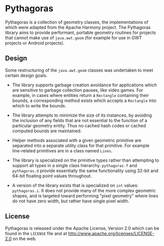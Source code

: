 # Pythagoras

Pythagoras is a collection of geometry classes, the implementations of which
were adapted from the Apache Harmony project. The Pythagoras library aims to
provide performant, portable geometry routines for projects that cannot make
use of `java.awt.geom` (for example for use in GWT projects or Android
projects).

## Design

Some restructuring of the `java.awt.geom` classes was undertaken to meet
certain design goals.

* The library supports garbage creation avoidance for applications which are
  sensitive to garbage collection pauses, like video games. For example, in
  cases where entities return a `Rectangle` containing their bounds, a
  corresponding method exists which accepts a `Rectangle` into which to write
  the bounds.

* The library attempts to minimize the size of its instances, by avoiding the
  inclusion of any fields that are not essential to the function of a
  particular geometry entity. Thus no cached hash codes or cached computed
  bounds are maintained.

* Helper methods associated with a given geometric primitive are separated into
  a separate utility class for that primitive. For example line-related
  primitives are in a class named `Lines`.

* The library is specialized on the primitive types rather than attempting to
  support all types in a single class hierarchy. `pythagoras.f` and
  `pythagoras.d` provide essentially the same functionality using 32-bit and
  64-bit floating point values throughout.

* A version of the library exists that is specialized on `int` values:
  `pythagoras.i`. It does not provide many of the more complex geometric
  shapes, and is targeted toward performing "pixel geometry" where lines do
  not have zero width, but rather have single pixel width.

## License

Pythagoras is released under the Apache License, Version 2.0 which can be found
in the `LICENSE` file and at http://www.apache.org/licenses/LICENSE-2.0 on the
web.
